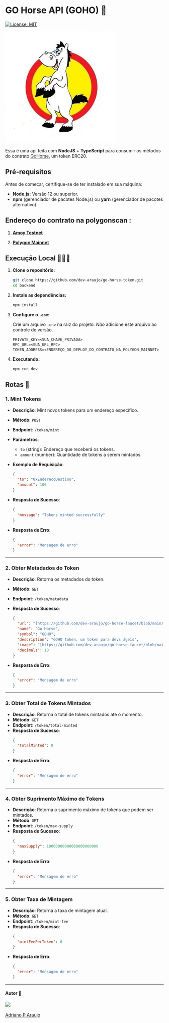 # GO Horse API (GOHO) 🐴

[![License: MIT](https://img.shields.io/badge/License-MIT-5965E0.svg?labelColor=121214&style=for-the-badge)](https://opensource.org/licenses/MIT)

![pé de pano](../assets/gohorse-pe-de-pano.jpg)

Essa é uma api feita com **NodeJS** + **TypeScript** para consumir os métodos do contrato [GoHorse](../smart-contracts/), um token ERC20.

## Pré-requisitos

Antes de começar, certifique-se de ter instalado em sua máquina:

- **Node.js:** Versão 12 ou superior.
- **npm** (gerenciador de pacotes Node.js) ou **yarn** (gerenciador de pacotes alternativo).

## Endereço do contrato na polygonscan :

1. **[Amoy Testnet](https://amoy.polygonscan.com/address/0xC7faFBAecD64b1448d9FEf1fF138bF1b08cf943b)**

2. **[Polygon Mainnet](https://polygonscan.com/address/0x7B7758077e51Bc1Be499eF9180f82E16019065cD)**

## Execução Local 👨🏼‍💻

1.  **Clone o repositório:**

    ```bash
    git clone https://github.com/dev-araujo/go-horse-token.git
    cd backend
    ```

2.  **Instale as dependências:**

    ```bash
    npm install
    ```

3.  **Configure o `.env`:**

    Crie um arquivo `.env` na raiz do projeto. _Não_ adicione este arquivo ao controle de versão.

    ```env
    PRIVATE_KEY=<SUA_CHAVE_PRIVADA>
    RPC_URL=<SUA_URL_RPC>
    TOKEN_ADDRESS=<ENDEREÇO_DO_DEPLOY_DO_CONTRATO_NA_POLYGON_MAINNET>
    ```

4.  **Executando:**

    ```bash
    npm run dev
    ```

## Rotas 🎯

### 1. **Mint Tokens**

- **Descrição**: Mint novos tokens para um endereço específico.
- **Método**: `POST`
- **Endpoint**: `/token/mint`
- **Parâmetros**:
  - `to` (string): Endereço que receberá os tokens.
  - `amount` (number): Quantidade de tokens a serem mintados.
- **Exemplo de Requisição**:

  ```json
  {
    "to": "0xEnderecoDestino",
    "amount": 100
  }
  ```

- **Resposta de Sucesso**:
  ```json
  {
    "message": "Tokens minted successfully"
  }
  ```
- **Resposta de Erro**:
  ```json
  {
    "error": "Mensagem de erro"
  }
  ```

---

### 2. **Obter Metadados do Token**

- **Descrição**: Retorna os metadados do token.
- **Método**: `GET`
- **Endpoint**: `/token/metadata`

- **Resposta de Sucesso**:
  ```json
  {
    "url": "[https://github.com/dev-araujo/go-horse-faucet/blob/main/smart-contracts/metadata/gohorse-token-image.jpg?raw=true](https://github.com/dev-araujo/go-horse-faucet/blob/main/smart-contracts/metadata/gohorse-token-image.jpg?raw=true)",
    "name": "Go Horse",
    "symbol": "GOHO",
    "description": "GOHO token, um token para devs ágeis",
    "image": "[https://github.com/dev-araujo/go-horse-faucet/blob/main/smart-contracts/metadata/gohorse-token-image.jpg?raw=true](https://github.com/dev-araujo/go-horse-faucet/blob/main/smart-contracts/metadata/gohorse-token-image.jpg?raw=true)",
    "decimals": 18
  }
  ```
- **Resposta de Erro**:
  ```json
  {
    "error": "Mensagem de erro"
  }
  ```

---

### 3. **Obter Total de Tokens Mintados**

- **Descrição**: Retorna o total de tokens mintados até o momento.
- **Método**: `GET`
- **Endpoint**: `/token/total-minted`
- **Resposta de Sucesso**:
  ```json
  {
    "totalMinted": 0
  }
  ```
- **Resposta de Erro**:
  ```json
  {
    "error": "Mensagem de erro"
  }
  ```

---

### 4. **Obter Suprimento Máximo de Tokens**

- **Descrição**: Retorna o suprimento máximo de tokens que podem ser mintados.
- **Método**: `GET`
- **Endpoint**: `/token/max-supply`
- **Resposta de Sucesso**:
  ```json
  {
    "maxSupply": 10000000000000000000000
  }
  ```
- **Resposta de Erro**:
  ```json
  {
    "error": "Mensagem de erro"
  }
  ```

---

### 5. **Obter Taxa de Mintagem**

- **Descrição**: Retorna a taxa de mintagem atual.
- **Método**: `GET`
- **Endpoint**: `/token/mint-fee`
- **Resposta de Sucesso**:
  ```json
  {
    "mintFeePerToken": 0
  }
  ```
- **Resposta de Erro**:
  ```json
  {
    "error": "Mensagem de erro"
  }
  ```

---

#### Autor 👷

<img src="https://media.licdn.com/dms/image/v2/D4D03AQFdtLzMPGq-iA/profile-displayphoto-shrink_200_200/B4DZXYBptVG8AY-/0/1743086067092?e=1749081600&v=beta&t=f3BTl84h34Tyak_VLwTjwH1ckx1jM_SrC7mGewpzMA4" width=120 />

[Adriano P Araujo](https://www.linkedin.com/in/araujocode/)
